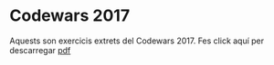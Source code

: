 # Codewars 2017

Aquests son exercicis extrets del Codewars 2017. Fes click aquí per descarregar [pdf]((https://github.com/fbarraga/Python/blob/master/?raw=true))